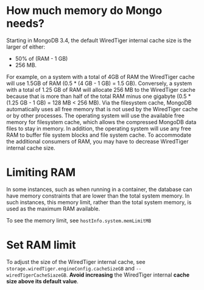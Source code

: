 #                  How much memory do Mongo needs?

Starting in MongoDB 3.4, the default WiredTiger internal cache size is the larger of either:
- 50% of (RAM - 1 GB)
- 256 MB.

For example, on a system with a total of 4GB of RAM the WiredTiger cache will use 1.5GB of RAM (0.5 * (4 GB - 1 GB) = 1.5 GB). 
Conversely, a system with a total of 1.25 GB of RAM will allocate 256 MB to the WiredTiger cache because that is more than half of the total RAM minus one gigabyte (0.5 * (1.25 GB - 1 GB) = 128 MB < 256 MB).
Via the filesystem cache, MongoDB automatically uses all free memory that is not used by the WiredTiger cache or by other processes.
The operating system will use the available free memory for filesystem cache, which allows the compressed MongoDB data files to stay in memory. 
In addition, the operating system will use any free RAM to buffer file system blocks and file system cache.
To accommodate the additional consumers of RAM, you may have to decrease WiredTiger internal cache size.









#                  Limiting RAM

In some instances, such as when running in a container, the database can have memory constraints that are lower than the total system memory. In such instances, this memory limit, rather than the total system memory, is used as the maximum RAM available.

To see the memory limit, see `hostInfo.system.memLimitMB`









#                  Set RAM limit

To adjust the size of the WiredTiger internal cache, see `storage.wiredTiger.engineConfig.cacheSizeGB` and `--wiredTigerCacheSiazeGB`. 
**Avoid increasing** the WiredTiger internal **cache size above its default value**.
